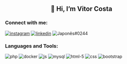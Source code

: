 <h2 align="center">👋 Hi, I’m Vitor Costa </h2>


### Connect with me:
[![instagram](https://user-images.githubusercontent.com/69697560/154495378-9fd24963-1fab-400a-adcf-415196dd7154.png)](https://www.instagram.com/vitsk8_/) 
[![linkedin](https://user-images.githubusercontent.com/69697560/154497284-e81a0e8b-ee25-410e-89a4-3b0c1b5faf0f.png)](https://www.linkedin.com/in/vitor-costa-80a71220b/) 
![Japonês#0244](https://user-images.githubusercontent.com/69697560/154499740-9c0ae965-f914-4f98-aaf9-83bd1af0c6b3.png) 

### Languages and Tools:

![php](https://user-images.githubusercontent.com/69697560/154499324-57ddc63b-171e-4c4a-b688-f1b685354ee8.png)
![docker](https://user-images.githubusercontent.com/69697560/154499312-1d3ba482-e66d-418e-8949-dd3877d31d8b.png)
![js](https://user-images.githubusercontent.com/69697560/154499327-3d52961f-311f-4925-9ab3-d1b085418de3.png)
![mysql](https://user-images.githubusercontent.com/69697560/154499329-6bb1b128-701f-4179-bddc-fb6d28f18369.png)
![html-5](https://user-images.githubusercontent.com/69697560/154499317-b1686df8-5dfa-49e2-8e8f-2ac2a7394b07.png)
![css](https://user-images.githubusercontent.com/69697560/154499318-eb37b2da-4c92-4b60-aad8-1f84d3ec1c85.png)
![bootstrap](https://user-images.githubusercontent.com/69697560/154499323-b6149e6a-40f5-4799-b4ab-20170e97466d.png)
